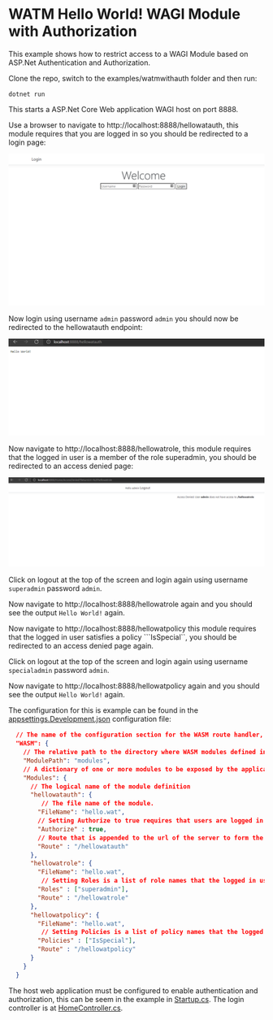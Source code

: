 # WATM Hello World! WAGI Module with Authorization

This example shows how to restrict access to a WAGI Module based on ASP.Net Authentication and Authorization.

Clone the repo, switch to the examples/watmwithauth folder and then run:

``` Console
dotnet run
```

This starts a ASP.Net Core Web application WAGI host on port 8888.

Use a browser to navigate to http://localhost:8888/hellowatauth, this module requires that you are logged in so you should be redirected to a login page:

![login](./images/login.png)

Now login using username `admin` password `admin` you should now be redirected to the hellowatauth endpoint:

![hellowatauth](./images/hellowatauth.png)

Now navigate to  http://localhost:8888/hellowatrole, this module requires that the logged in user is a member of the role superadmin, you should be redirected to an access denied page:

![accessdeniedrole](./images/accessdeniedrole.png)

Click on logout at the top of the screen and login again using username `superadmin` password `admin`.

Now navigate to http://localhost:8888/hellowatrole again and you should see the output ```Hello World!``` again.

Now navigate to http://localhost:8888/hellowatpolicy  this module requires that the logged in user satisfies a policy ```IsSpecial``, you should be redirected to an access denied page again.

Click on logout at the top of the screen and login again using username `specialadmin` password `admin`.

Now navigate to http://localhost:8888/hellowatpolicy again and you should see the output ```Hello World!``` again.

The configuration for this is example can be found in the [appsettings.Development.json](appsettings.Development.json) configuration file:

``` json
  // The name of the configuration section for the WASM route handler, by default this is expected to be called WASM.
  "WASM": {
    // The relative path to the directory where WASM modules defined in this configuration section are located.
    "ModulePath": "modules",
    // A dictionary of one or more modules to be exposed by the application
    "Modules": {
      // The logical name of the module definition
      "hellowatauth": {
         // The file name of the module.
        "FileName": "hello.wat",
        // Setting Authorize to true requires that users are logged in to access the endpoint.
        "Authorize" : true,
        // Route that is appended to the url of the server to form the URL to access the module
        "Route" : "/hellowatauth"
      },
      "hellowatrole": {
        "FileName": "hello.wat",
         // Setting Roles is a list of role names that the logged in user must be a member of to access the endpoint.
        "Roles" : ["superadmin"],
        "Route" : "/hellowatrole"
      },
      "hellowatpolicy": {
        "FileName": "hello.wat",
         // Setting Policies is a list of policy names that the logged in user must satisfy to access the endpoint.
        "Policies" : ["IsSpecial"],
        "Route" : "/hellowatpolicy"
      }
    }
  }

```

The host web application must be configured to enable authentication and authorization, this can be seem in the example in [Startup.cs](Startup.cs). The login controller is at [HomeController.cs](./Controllers/HomeController.cs).
